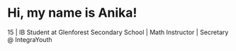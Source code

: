 <h1> Hi, my name is Anika! </h1>
15 | IB Student at Glenforest Secondary School | Math Instructor | Secretary @ IntegraYouth 
